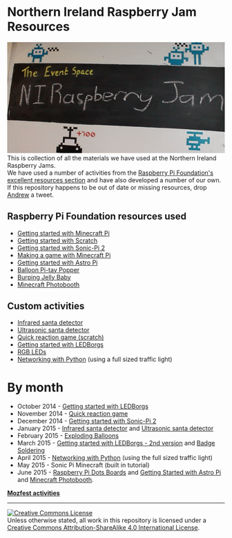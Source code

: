 # Northern Ireland Raspberry Jam Resources

![NI Raspberry Jam sign](images/NIJam.jpg)
This is collection of all the materials we have used at the Northern Ireland Raspberry Jams.   
We have used a number of activities from the [Raspberry Pi Foundation's excellent resources section](https://www.raspberrypi.org/resources/) and have also developed a number of our own.   
If this repository happens to be out of date or missing resources, drop [Andrew](https://twitter.com/gbaman1) a tweet.

## Raspberry Pi Foundation resources used   
- [Getting started with Minecraft Pi](http://www.raspberrypi.org/learning/getting-started-with-minecraft-pi/)
- [Getting started with Scratch](http://www.raspberrypi.org/learning/getting-started-with-scratch/)
- [Getting started with Sonic-Pi 2](http://www.raspberrypi.org/learning/sonic-pi-2-taster/)
- [Making a game with Minecraft Pi](http://www.raspberrypi.org/learning/making-a-game-with-minecraft-pi/)
- [Getting started with Astro Pi](https://www.raspberrypi.org/learning/getting-started-with-astro-pi/)
- [Balloon Pi-tay Popper](https://www.raspberrypi.org/learning/balloon-pi-tay-popper/)
- [Burping Jelly Baby](https://www.raspberrypi.org/learning/burping-jelly-baby/)
- [Minecraft Photobooth](https://www.raspberrypi.org/learning/minecraft-photobooth/)

## Custom activities 
- [Infrared santa detector](https://github.com/NIRaspberryJam/Raspberry-Jam-Resources/blob/master/Worksheets/Make%20an%20infrared%20Santa%20detector.pdf?raw=true)   
- [Ultrasonic santa detector](https://github.com/NIRaspberryJam/Raspberry-Jam-Resources/blob/master/Worksheets/Make%20an%20ultrasonic%20Santa%20detector.pdf?raw=true)   
- [Quick reaction game (scratch)](https://github.com/gbaman/quick-reaction-game/blob/master/README-Scratch.md)
- [Getting started with LEDBorgs](https://github.com/NIRaspberryJam/Raspberry-Jam-Resources/blob/master/Worksheets/LEDBorg.pdf?raw=true)
- [RGB LEDs](https://github.com/NIRaspberryJam/Raspberry-Jam-Resources/blob/master/Worksheets/Adding%20RGB%20LEDs.pdf?raw=true)
- [Networking with Python](https://github.com/NIRaspberryJam/Raspberry-Jam-Resources/blob/master/Worksheets/Networking%20with%20Python.pdf?raw=true) (using a full sized traffic light)   

# By month   

- October 2014 - [Getting started with LEDBorgs](https://github.com/NIRaspberryJam/Raspberry-Jam-Resources/blob/master/Worksheets/LEDBorg.pdf?raw=true)
- November 2014 - [Quick reaction game](https://github.com/gbaman/quick-reaction-game/blob/master/README-Scratch.md)
- December 2014 - [Getting started with Sonic-Pi 2](http://www.raspberrypi.org/learning/sonic-pi-2-taster/)
- January 2015 - [Infrared santa detector](https://github.com/NIRaspberryJam/Raspberry-Jam-Resources/blob/master/Worksheets/Make%20an%20infrared%20Santa%20detector.pdf?raw=true) and [Ultrasonic santa detector](https://github.com/NIRaspberryJam/Raspberry-Jam-Resources/blob/master/Worksheets/Make%20an%20ultrasonic%20Santa%20detector.pdf?raw=true)  
- February 2015 - [Exploding Balloons](https://www.raspberrypi.org/learning/balloon-pi-tay-popper/)   
- March 2015 - [Getting started with LEDBorgs -  2nd version](https://github.com/NIRaspberryJam/Raspberry-Jam-Resources/blob/master/Worksheets/LEDBorg.pdf?raw=true) and [Badge Soldering](https://www.tindie.com/products/PartFusion/i-can-solder-badge-v1/)
- April 2015 - [Networking with Python](https://github.com/NIRaspberryJam/Raspberry-Jam-Resources/blob/master/Worksheets/Networking%20with%20Python.pdf?raw=true) (using the full sized traffic light)   
- May 2015 - Sonic Pi Minecraft (built in tutorial)
- June 2015 - [Raspberry Pi Dots Boards](https://www.raspberrypi.org/dots/) and [Getting Started with Astro Pi](https://www.raspberrypi.org/learning/getting-started-with-astro-pi/) and [Minecraft Photobooth](https://www.raspberrypi.org/learning/minecraft-photobooth/).

**[Mozfest activities](mozfest2015.md)**

---
<a rel="license" href="http://creativecommons.org/licenses/by-sa/4.0/"><img alt="Creative Commons License" style="border-width:0" src="https://i.creativecommons.org/l/by-sa/4.0/88x31.png" /></a><br />Unless otherwise stated, all work in this repository is licensed under a <a rel="license" href="http://creativecommons.org/licenses/by-sa/4.0/">Creative Commons Attribution-ShareAlike 4.0 International License</a>.
